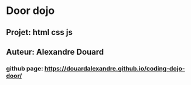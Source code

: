 
# Door dojo
## Projet: html css js

## Auteur: Alexandre Douard

### github page: https://douardalexandre.github.io/coding-dojo-door/
